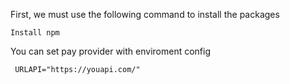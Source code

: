 First, we must use the following command to install the packages

`` Install npm ``

You can set pay provider with enviroment config

`` URLAPI="https://youapi.com/"``